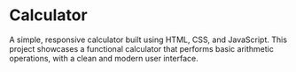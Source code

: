 # Calculator
A simple, responsive calculator built using HTML, CSS, and JavaScript. This project showcases a functional calculator that performs basic arithmetic operations, with a clean and modern user interface.
